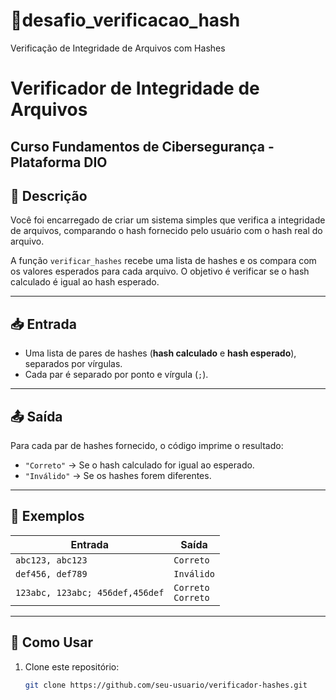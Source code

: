 # 🧐desafio_verificacao_hash
Verificação de Integridade de Arquivos com Hashes
# Verificador de Integridade de Arquivos
## Curso Fundamentos de Cibersegurança - Plataforma DIO


## 📌 Descrição
Você foi encarregado de criar um sistema simples que verifica a integridade de arquivos, comparando o hash fornecido pelo usuário com o hash real do arquivo.  

A função `verificar_hashes` recebe uma lista de hashes e os compara com os valores esperados para cada arquivo. O objetivo é verificar se o hash calculado é igual ao hash esperado.

---

## 📥 Entrada
- Uma lista de pares de hashes (**hash calculado** e **hash esperado**), separados por vírgulas.
- Cada par é separado por ponto e vírgula (`;`).

---

## 📤 Saída
Para cada par de hashes fornecido, o código imprime o resultado:  
- `"Correto"` → Se o hash calculado for igual ao esperado.  
- `"Inválido"` → Se os hashes forem diferentes.  

---

## 📌 Exemplos

| Entrada | Saída |
|---------|-------|
| `abc123, abc123` | `Correto` |
| `def456, def789` | `Inválido` |
| `123abc, 123abc; 456def,456def` | `Correto`<br>`Correto` |

---

## 🚀 Como Usar
1. Clone este repositório:
   ```sh
   git clone https://github.com/seu-usuario/verificador-hashes.git
